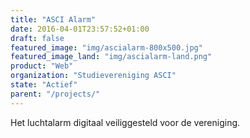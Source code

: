 ```yaml
---
title: "ASCI Alarm"
date: 2016-04-01T23:57:52+01:00
draft: false
featured_image: "img/ascialarm-800x500.jpg"
featured_image_land: "img/ascialarm-land.png"
product: "Web"
organization: "Studievereniging ASCI"
state: "Actief"
parent: "/projects/"
---
```


Het luchtalarm digitaal veiliggesteld voor de vereniging.